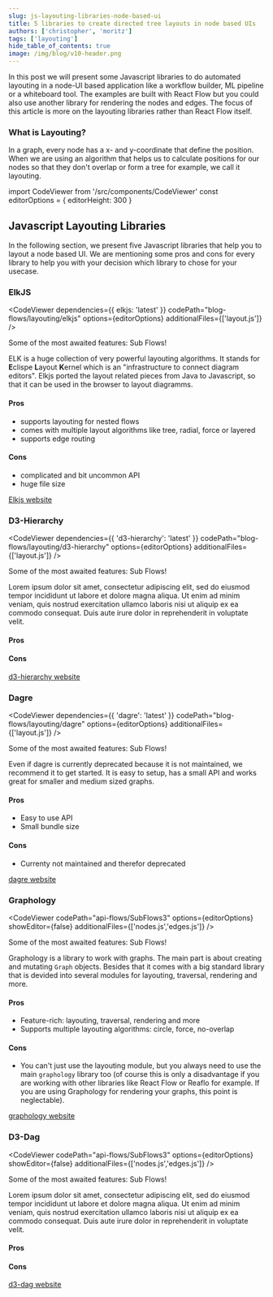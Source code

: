 ```yaml
---
slug: js-layouting-libraries-node-based-ui
title: 5 libraries to create directed tree layouts in node based UIs
authors: ['christopher', 'moritz']
tags: ['layouting']
hide_table_of_contents: true
image: /img/blog/v10-header.png
---
```


In this post we will present some Javascript libraries to do automated layouting in a node-UI based application like a workflow builder, ML pipeline or a whiteboard tool. The examples are built with React Flow but you could also use another library for rendering the nodes and edges. The focus of this article is more on the layouting libraries rather than React Flow itself.

### What is Layouting?

In a graph, every node has a x- and y-coordinate that define the position. When we are using an algorithm that helps us to calculate positions for our nodes so that they don't overlap or form a tree for example, we call it layouting.

import CodeViewer from '/src/components/CodeViewer'
const editorOptions = { editorHeight: 300 }

## Javascript Layouting Libraries

In the following section, we present five Javascript libraries that help you to layout a node based UI. We are mentioning some pros and cons for every library to help you with your decision which library to chose for your usecase.

### ElkJS

<CodeViewer dependencies={{ elkjs: 'latest' }} codePath="blog-flows/layouting/elkjs" options={editorOptions} additionalFiles={['layout.js']} />

<div style={{ fontSize: 12, marginTop: -20, marginBottom: 10, textAlign: 'center', color: '#777' }}>Some of the most awaited features: Sub Flows!</div>

ELK is a huge collection of very powerful layouting algorithms. It stands for **E**clispe **L**ayout **K**ernel which is an "infrastructure to connect diagram editors". Elkjs ported the layout related pieces from Java to Javascript, so that it can be used in the browser to layout diagramms.

#### Pros

- supports layouting for nested flows
- comes with multiple layout algorithms like tree, radial, force or layered
- supports edge routing

#### Cons

- complicated and bit uncommon API
- huge file size

[Elkjs website](https://github.com/kieler/elkjs)

### D3-Hierarchy

<CodeViewer dependencies={{ 'd3-hierarchy': 'latest' }} codePath="blog-flows/layouting/d3-hierarchy" options={editorOptions} additionalFiles={['layout.js']} />

<div style={{ fontSize: 12, marginTop: -20, marginBottom: 10, textAlign: 'center', color: '#777' }}>Some of the most awaited features: Sub Flows!</div>

Lorem ipsum dolor sit amet, consectetur adipiscing elit, sed do eiusmod tempor incididunt ut labore et dolore magna aliqua. Ut enim ad minim veniam, quis nostrud exercitation ullamco laboris nisi ut aliquip ex ea commodo consequat. Duis aute irure dolor in reprehenderit in voluptate velit.

#### Pros

#### Cons

[d3-hierarchy website](https://github.com/d3/d3-hierarchy)

### Dagre

<CodeViewer dependencies={{ 'dagre': 'latest' }} codePath="blog-flows/layouting/dagre" options={editorOptions} additionalFiles={['layout.js']} />

<div style={{ fontSize: 12, marginTop: -20, marginBottom: 10, textAlign: 'center', color: '#777' }}>Some of the most awaited features: Sub Flows!</div>

Even if dagre is currently deprecated because it is not maintained, we recommend it to get started. It is easy to setup, has a small API and works great for smaller and medium sized graphs.

#### Pros

- Easy to use API
- Small bundle size

#### Cons

- Currenty not maintained and therefor deprecated

[dagre website](https://github.com/dagrejs/dagre)

### Graphology

<CodeViewer codePath="api-flows/SubFlows3" options={editorOptions} showEditor={false} additionalFiles={['nodes.js','edges.js']} />

<div style={{ fontSize: 12, marginTop: -20, marginBottom: 10, textAlign: 'center', color: '#777' }}>Some of the most awaited features: Sub Flows!</div>

Graphology is a library to work with graphs. The main part is about creating and mutating `Graph` objects. Besides that it comes with a big standard library that is devided into several modules for layouting, traversal, rendering and more.

#### Pros

- Feature-rich: layouting, traversal, rendering and more
- Supports multiple layouting algorithms: circle, force, no-overlap

#### Cons

- You can't just use the layouting module, but you always need to use the main `graphology` library too (of course this is only a disadvantage if you are working with other libraries like React Flow or Reaflo for example. If you are using Graphology for rendering your graphs, this point is neglectable).

[graphology website](https://github.com/graphology/graphology)

### D3-Dag

<CodeViewer codePath="api-flows/SubFlows3" options={editorOptions} showEditor={false} additionalFiles={['nodes.js','edges.js']} />

<div style={{ fontSize: 12, marginTop: -20, marginBottom: 10, textAlign: 'center', color: '#777' }}>Some of the most awaited features: Sub Flows!</div>

Lorem ipsum dolor sit amet, consectetur adipiscing elit, sed do eiusmod tempor incididunt ut labore et dolore magna aliqua. Ut enim ad minim veniam, quis nostrud exercitation ullamco laboris nisi ut aliquip ex ea commodo consequat. Duis aute irure dolor in reprehenderit in voluptate velit.

#### Pros

#### Cons

[d3-dag website](https://github.com/erikbrinkman/d3-dag)
